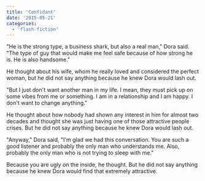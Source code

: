 ```yaml
---
title: 'Confidant'
date: '2015-05-21'
categories:
  - 'flash-fiction'
---
```


"He is the strong type, a business shark, but also a real man," Dora said. "The
type of guy that would make me feel safe because of how strong he is. He is also
handsome."

<!-- truncate -->


He thought about his wife, whom he really loved and considered the perfect
woman, but he did not say anything because he knew Dora would lash out.

"But I just don't want another man in my life. I mean, they must pick up on some
vibes from me or something. I am in a relationship and I am happy. I don't want
to change anything."

He thought about how nobody had shown any interest in him for almost two decades
and thought she was just having one of those attractive people crises. But he
did not say anything because he knew Dora would lash out.

"Anyway," Dora said, "I'm glad we had this conversation. You are such a good
listener and probably the only man who understands me. Also, probably the only
man who is not trying to sleep with me."

Because you are ugly on the inside, he thought. But he did not say anything
because he knew Dora would find that extremely attractive.

